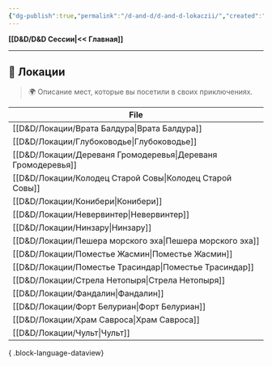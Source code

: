 ```yaml
---
{"dg-publish":true,"permalink":"/d-and-d/d-and-d-lokaczii/","created":"2023-12-27T14:23:48.915+04:00","updated":"2023-12-27T14:39:47.250+04:00"}
---
```


**[[D&D/D&D Сессии\|<< Главная]]** 

---
## 🏰 Локации
> 🌍 Описание мест, которые вы посетили в своих приключениях.

| File                                                            |
| --------------------------------------------------------------- |
| [[D&D/Локации/Врата Балдура\|Врата Балдура]]                 |
| [[D&D/Локации/Глубоководье\|Глубоководье]]                   |
| [[D&D/Локации/Дереваня Громодеревья\|Дереваня Громодеревья]] |
| [[D&D/Локации/Колодец Старой Совы\|Колодец Старой Совы]]     |
| [[D&D/Локации/Конибери\|Конибери]]                           |
| [[D&D/Локации/Невервинтер\|Невервинтер]]                     |
| [[D&D/Локации/Нинзару\|Нинзару]]                             |
| [[D&D/Локации/Пешера морского эха\|Пешера морского эха]]     |
| [[D&D/Локации/Поместье Жасмин\|Поместье Жасмин]]             |
| [[D&D/Локации/Поместье Трасиндар\|Поместье Трасиндар]]       |
| [[D&D/Локации/Стрела Нетопыря\|Стрела Нетопыря]]             |
| [[D&D/Локации/Фандалин\|Фандалин]]                           |
| [[D&D/Локации/Форт Белуриан\|Форт Белуриан]]                 |
| [[D&D/Локации/Храм Савроса\|Храм Савроса]]                   |
| [[D&D/Локации/Чульт\|Чульт]]                                 |

{ .block-language-dataview}

